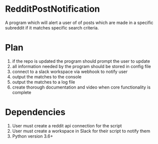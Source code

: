 # RedditPostNotification
A program which will alert a user of of posts which are made in a specific subreddit if it matches specific search criteria.

# Plan
1. if the repo is updated the program should prompt the user to update
2. all information needed by the program should be stored in config file
3. connect to a slack workspace via webhook to notify user
4. output the matches to the console
5. output the matches to a log file
6. create thorough documentation and video when core functionality is complete

# Dependencies
1. User must create a reddit api connection for the script
2. User must create a workspace in Slack for their script to notify them
3. Python version 3.6+
